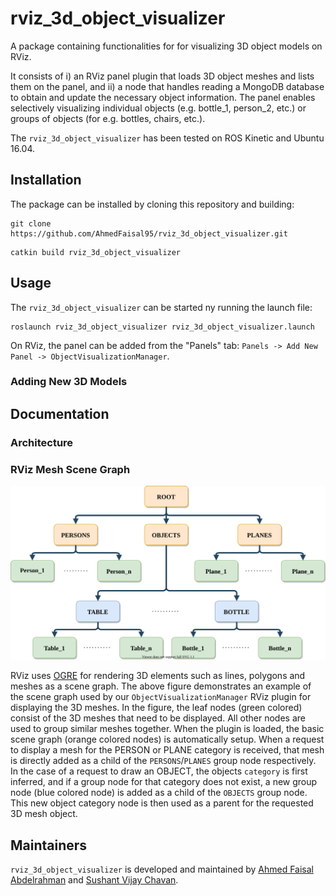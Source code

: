 # rviz_3d_object_visualizer

A package containing functionalities for for visualizing 3D object models on RViz. 

It consists of i) an RViz panel plugin that loads 3D object meshes and lists them on the panel, and ii) a node that handles reading a MongoDB database to obtain and update the necessary object information. The panel enables selectively visualizing individual objects (e.g. bottle_1, person_2, etc.) or groups of objects (for e.g. bottles, chairs, etc.).

The `rviz_3d_object_visualizer` has been tested on ROS Kinetic and Ubuntu 16.04.


<!-- TODO: add demo video -->


## Installation

The package can be installed by cloning this repository and building:
```
git clone https://github.com/AhmedFaisal95/rviz_3d_object_visualizer.git
```
```
catkin build rviz_3d_object_visualizer
```


## Usage

The `rviz_3d_object_visualizer` can be started ny running the launch file:
```
roslaunch rviz_3d_object_visualizer rviz_3d_object_visualizer.launch
```

On RViz, the panel can be added from the "Panels" tab: ```Panels -> Add New Panel -> ObjectVisualizationManager```.


### Adding New 3D Models
<!-- TODO: describe instructions for adding object models -->


## Documentation

### Architecture

<!-- TODO: UML diagram -->



### RViz Mesh Scene Graph

![scene](docs/images/SceneGraph.svg)

RViz uses [OGRE](https://www.ogre3d.org/) for rendering 3D elements such as lines, polygons and meshes as a scene graph. The above figure demonstrates an example of the scene graph used by our `ObjectVisualizationManager` RViz plugin for displaying the 3D meshes. In the figure, the leaf nodes (green colored) consist of the 3D meshes that need to be displayed. All other nodes are used to group similar meshes together. When the plugin is loaded, the basic scene graph (orange colored nodes) is automatically setup. When a request to display a mesh for the PERSON or PLANE category is received, that mesh is directly added as a child of the `PERSONS`/`PLANES` group node respectively. In the case of a request to draw an OBJECT, the objects `category` is first inferred, and if a group node for that category does not exist, a new group node (blue colored node) is added as a child of the `OBJECTS` group node. This new object category node is then used as a parent for the requested 3D mesh object.


## Maintainers

`rviz_3d_object_visualizer` is developed and maintained by [Ahmed Faisal Abdelrahman](https://github.com/AhmedFaisal95) and [Sushant Vijay Chavan](https://github.com/Sushant-Chavan).
